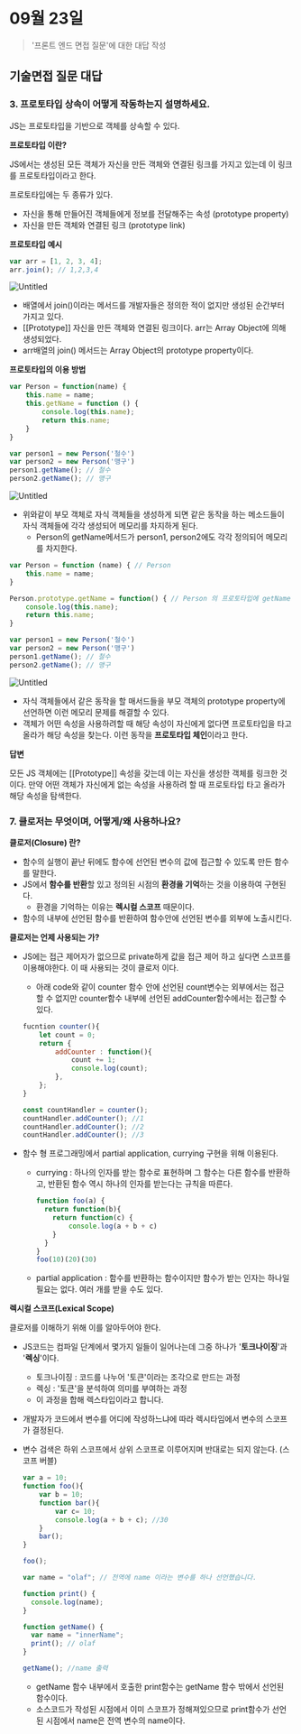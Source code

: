 # 09월 23일
> '프론트 엔드 면접 질문'에 대한 대답 작성

## **기술면접 질문 대답**

### 3. 프로토타입 상속이 어떻게 작동하는지 설명하세요.

JS는 프로토타입을 기반으로 객체를 상속할 수 있다.

**프로토타입 이란?**

JS에서는 생성된 모든 객체가 자신을 만든 객체와 연결된 링크를 가지고 있는데 이 링크를 프로토타입이라고 한다. 

프로토타입에는 두 종류가 있다.

- 자신을 통해 만들어진 객체들에게 정보를 전달해주는 속성 (prototype property)
- 자신을 만든 객체와 연결된 링크 (prototype link)

**프로토타입 예시**

```jsx
var arr = [1, 2, 3, 4];
arr.join(); // 1,2,3,4
```

![Untitled](https://s3-us-west-2.amazonaws.com/secure.notion-static.com/2d45b5c8-d2f6-4dbc-8421-71d8c4163c7b/Untitled.png)

- 배열에서 join()이라는 메서드를 개발자들은 정의한 적이 없지만 생성된 순간부터 가지고 있다.
- [[Prototype]] 자신을 만든 객체와 연결된 링크이다. arr는 Array Object에 의해 생성되었다.
- arr배열의 join() 메서드는 Array Object의 prototype property이다.

**프로토타입의 이용 방법**

```jsx
var Person = function(name) {
    this.name = name;
    this.getName = function () {
        console.log(this.name);
        return this.name;
    }
}

var person1 = new Person('철수')
var person2 = new Person('맹구')
person1.getName(); // 철수
person2.getName(); // 맹구
```

![Untitled](https://s3-us-west-2.amazonaws.com/secure.notion-static.com/e8d2aa7d-ab2c-4f34-a129-126f4b28995d/Untitled.png)

- 위와같이 부모 객체로 자식 객체들을 생성하게 되면 같은 동작을 하는 메소드들이 자식 객체들에 각각 생성되어 메모리를 차지하게 된다.
    - Person의 getName메서드가 person1, person2에도 각각 정의되어 메모리를 차지한다.

```jsx
var Person = function (name) { // Person 
    this.name = name;
}

Person.prototype.getName = function() { // Person 의 프로토타입에 getName 을 추가합니다.
    console.log(this.name);
    return this.name;
}

var person1 = new Person('철수')
var person2 = new Person('맹구')
person1.getName(); // 철수
person2.getName(); // 맹구
```

![Untitled](https://s3-us-west-2.amazonaws.com/secure.notion-static.com/c7eebb7c-6944-41f0-8ea2-1938873782b8/Untitled.png)

- 자식 객체들에서 같은 동작을 할 매서드들을 부모 객체의 prototype property에 선언하면 이런 메모리 문제를 해결할 수 있다.
- 객체가 어떤 속성을 사용하려할 때 해당 속성이 자신에게 없다면 프로토타입을 타고 올라가 해당 속성을 찾는다. 이런 동작을 **프로토타입 체인**이라고 한다.

**답변**

모든 JS 객체에는 [[Prototype]] 속성을 갖는데 이는 자신을 생성한 객체를 링크한 것이다. 만약 어떤 객체가 자신에게 없는 속성을 사용하려 할 때 프로토타입 타고 올라가 해당 속성을 탐색한다.

### 7. 클로저는 무엇이며, 어떻게/왜 사용하나요?

**클로저(Closure) 란?**

- 함수의 실행이 끝난 뒤에도 함수에 선언된 변수의 값에 접근할 수 있도록 만든 함수를 말한다.
- JS에서 **함수를 반환**할 있고 정의된 시점의 **환경을 기억**하는 것을 이용하여 구현된다.
    - 환경을 기억하는 이유는 **렉시컬 스코프** 때문이다.
- 함수의 내부에 선언된 함수를 반환하여 함수안에 선언된 변수를 외부에 노출시킨다.

**클로저는 언제 사용되는 가?**

- JS에는 접근 제어자가 없으므로 private하게 값을 접근 제어 하고 싶다면 스코프를 이용해야한다. 이 때 사용되는 것이 클로저 이다.
    - 아래 code와 같이 counter 함수 안에 선언된 count변수는 외부에서는 접근 할 수 없지만 counter함수 내부에 선언된 addCounter함수에서는 접근할 수 있다.

    ```jsx
    fucntion counter(){
    	let count = 0;
    	return {
    		addCounter : function(){
    			count += 1;
    			console.log(count);
    		},
    	};
    }

    const countHandler = counter();
    countHandler.addCounter(); //1
    countHandler.addCounter(); //2
    countHandler.addCounter(); //3
    ```

- 함수 형 프로그래밍에서 partial application, currying 구현을 위해 이용된다.
    - currying  : 하나의 인자를 받는 함수로 표현하며 그 함수는 다른 함수를 반환하고, 반환된 함수 역시 하나의 인자를 받는다는 규칙을 따른다.

        ```jsx
        function foo(a) {
          return function(b){
            return function(c) {
                console.log(a + b + c)
            }
          }
        }
        foo(10)(20)(30)
        ```

    - partial application : 함수를 반환하는 함수이지만 함수가 받는 인자는 하나일 필요는 없다. 여러 개를 받을 수도 있다.

**렉시컬 스코프(Lexical Scope)**

클로저를 이해하기 위해 이를 알아두어야 한다.

- JS코드는 컴파일 단계에서 몇가지 일들이 일어나는데 그중 하나가 '**토크나이징**'과 '**렉싱**'이다.
    - 토크나이징 : 코드를 나누어 '토큰'이라는 조각으로 만드는 과정
    - 렉싱 : '토큰'을 분석하여 의미를 부여하는 과정
    - 이 과정을 합해 렉스타입이라고 합니다.
- 개발자가 코드에서 변수를 어디에 작성하느냐에 따라 렉시타임에서 변수의 스코프가 결정된다.
- 변수 검색은 하위 스코프에서 상위 스코프로 이루어지며 반대로는 되지 않는다. (스코프 버블)

    ```jsx
    var a = 10;
    function foo(){
    	var b = 10;
    	function bar(){
    		var c= 10;
    		console.log(a + b + c); //30
    	}
    	bar();
    }

    foo();
    ```

    ```jsx
    var name = "olaf"; // 전역에 name 이라는 변수를 하나 선언했습니다.

    function print() {
      console.log(name);
    }

    function getName() {
      var name = "innerName";
      print(); // olaf
    }

    getName(); //name 출력
    ```

    - getName 함수 내부에서 호출한 print함수는 getName 함수 밖에서 선언된 함수이다.
    - 소스코드가 작성된 시점에서 이미 스코프가 정해져있으므로 print함수가 선언된 시점에서 name은 전역 변수의 name이다.

